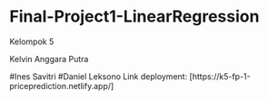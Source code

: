 # Final-Project1-LinearRegression


Kelompok 5

<p>Kelvin Anggara Putra</p>
#Ines Savitri
#Daniel Leksono
Link deployment: [https://k5-fp-1-priceprediction.netlify.app/]
